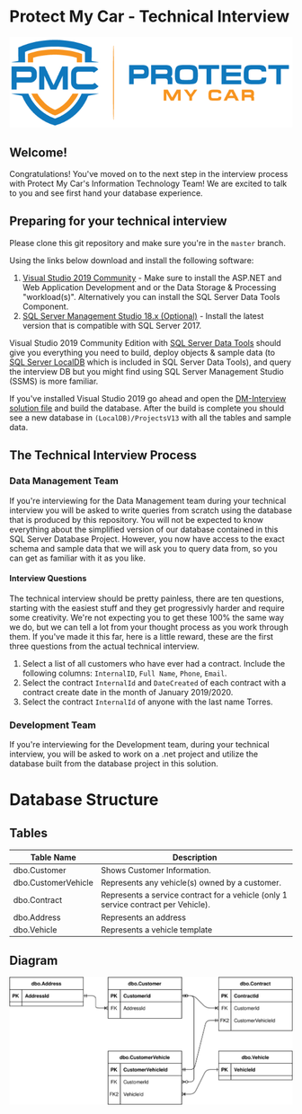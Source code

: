 # Protect My Car - Technical Interview

![](Docs/Images/protect-my-car-logo-large.png)

## Welcome!

Congratulations! You've moved on to the next step in the interview process with Protect My Car's Information Technology Team! We are excited to talk to you and see first hand your database experience.

## Preparing for your technical interview

Please clone this git repository and make sure you're in the `master` branch. 

Using the links below download and install the following software:

1. [Visual Studio 2019 Community](https://visualstudio.microsoft.com/) - Make sure to install the ASP.NET and Web Application Development and or the Data Storage & Processing "workload(s)". Alternatively you can install the SQL Server Data Tools Component.
2. [SQL Server Management Studio 18.x (Optional)](https://docs.microsoft.com/en-us/sql/ssms/download-sql-server-management-studio-ssms?view=sql-server-2017) - Install the latest version that is compatible with SQL Server 2017.

Visual Studio 2019 Community Edition with [SQL Server Data Tools](https://docs.microsoft.com/en-us/sql/ssdt/download-sql-server-data-tools-ssdt?view=sql-server-2017) should give you everything you need to build, deploy objects & sample data (to [SQL Server LocalDB](https://docs.microsoft.com/en-us/sql/database-engine/configure-windows/sql-server-express-localdb?view=sql-server-2017) which is included in SQL Server Data Tools), and query the interview DB but you might find using SQL Server Management Studio (SSMS) is more familiar.

If you've installed Visual Studio 2019 go ahead and open the [DM-Interview solution file](/DM-Interview.sln) and build the database. After the build is complete you should see a new database in `(LocalDB)/ProjectsV13` with all the tables and sample data.

## The Technical Interview Process

### Data Management Team

If you're interviewing for the Data Management team during your technical interview you will be asked to write queries from scratch using the database that is produced by this repository. You will not be expected to know everything about the simplified version of our database contained in this SQL Server Database Project. However, you now have access to the exact schema and sample data that we will ask you to query data from, so you can get as familiar with it as you like.

#### Interview Questions

The technical interview should be pretty painless, there are ten questions, starting with the easiest stuff and they get progressivly harder and require some creativity. We're not expecting you to get these 100% the same way we do, but we can tell a lot from your thought process as you work through them. If you've made it this far, here is a little reward, these are the first three questions from the actual technical interview. 

1. Select a list of all customers who have ever had a contract. Include the following columns: `InternalID`, `Full Name`, `Phone`, `Email`. 
2. Select the contract `InternalId` and `DateCreated` of each contract with a contract create date in the month of January 2019/2020.
3. Select the contract `InternalId` of anyone with the last name Torres.

### Development Team

If you're interviewing for the Development team, during your technical interview, you will be asked to work on a .net project and utilize the database built from the database project in this solution.

# Database Structure

## Tables

|Table Name|Description|
|----------|-----------|
|dbo.Customer|Shows Customer Information.|
|dbo.CustomerVehicle|Represents any vehicle(s) owned by a customer.|
|dbo.Contract|Represents a service contract for a vehicle (only 1 service contract per Vehicle).|
|dbo.Address|Represents an address|
|dbo.Vehicle|Represents a vehicle template|

## Diagram

![](Docs/Diagrams/DatabaseERD.drawio.svg)
